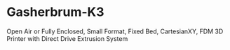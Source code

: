 # Gasherbrum-K3
Open Air or Fully Enclosed, Small Format, Fixed Bed, CartesianXY, FDM 3D Printer with Direct Drive Extrusion System
